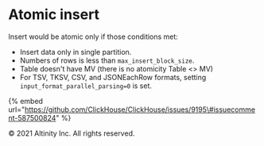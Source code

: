 # Atomic insert

Insert would be atomic only if those conditions met:

* Insert data only in single partition.
* Numbers of rows is less than `max_insert_block_size`.
* Table doesn't have MV \(there is no atomicity Table &lt;&gt; MV\)
* For TSV, TKSV, CSV, and JSONEachRow formats, setting `input_format_parallel_parsing=0` is set.

{% embed url="https://github.com/ClickHouse/ClickHouse/issues/9195\#issuecomment-587500824" %}

© 2021 Altinity Inc. All rights reserved.

